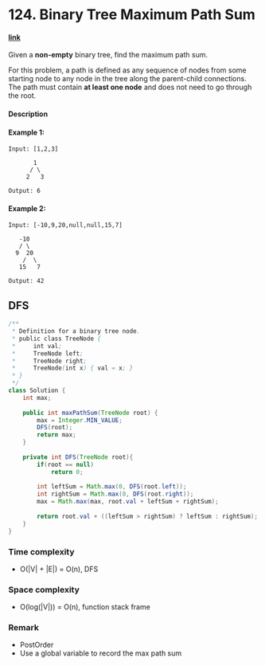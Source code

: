 # 124. Binary Tree Maximum Path Sum

#### [link](https://leetcode.com/problems/binary-tree-maximum-path-sum/) 
Given a **non-empty** binary tree, find the maximum path sum.

For this problem, a path is defined as any sequence of nodes from some starting node to any node in the tree along the parent-child connections. The path must contain **at least one node** and does not need to go through the root.

#### Description

#### Example 1:
```
Input: [1,2,3]

       1
      / \
     2   3

Output: 6
```
#### Example 2:
```
Input: [-10,9,20,null,null,15,7]

   -10
   / \
  9  20
    /  \
   15   7

Output: 42
```

## DFS
```java
/**
 * Definition for a binary tree node.
 * public class TreeNode {
 *     int val;
 *     TreeNode left;
 *     TreeNode right;
 *     TreeNode(int x) { val = x; }
 * }
 */
class Solution {
    int max;
    
    public int maxPathSum(TreeNode root) {
        max = Integer.MIN_VALUE;
        DFS(root);
        return max;
    }
    
    private int DFS(TreeNode root){
        if(root == null)
            return 0;
        
        int leftSum = Math.max(0, DFS(root.left));
        int rightSum = Math.max(0, DFS(root.right));
        max = Math.max(max, root.val + leftSum + rightSum);
        
        return root.val + ((leftSum > rightSum) ? leftSum : rightSum);  
    }
}
```

### Time complexity
* O(|V| + |E|) = O(n), DFS
### Space complexity
* O(log(|V|)) = O(n), function stack frame
### Remark
* PostOrder
* Use a global variable to record the max path sum